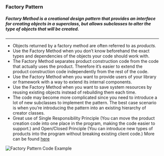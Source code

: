 
### Factory Pattern

##### Factory Method is a creational design pattern that provides an interface for creating objects in a superclass, but allows subclasses to alter the type of objects that will be created.

---

- Objects returned by a factory method are often referred to as _products._
- Use the Factory Method when you don’t know beforehand the exact types and dependencies of the objects your code should work with.
- The Factory Method separates product construction code from the code that actually uses the product. Therefore it’s easier to extend the product construction code independently from the rest of the code.
- Use the Factory Method when you want to provide users of your library or framework with a way to extend its internal components. 
- Use the Factory Method when you want to save system resources by reusing existing objects instead of rebuilding them each time.
- The code may become more complicated since you need to introduce a lot of new subclasses to implement the pattern. The best case scenario is when you’re introducing the pattern into an existing hierarchy of creator classes.
- Great use of Single Responsibility Principle (You can move the product creation code into one place in the program, making the code easier to support.) and Open/Closed Principle (You can introduce new types of products into the program without breaking existing client code.)
More can be found [here](https://refactoring.guru/design-patterns/factory-method)


![Factory Pattern Code Example](https://www.oreilly.com/api/v2/epubs/0596007124/files/figs/web/162fig01.png.jpg)

